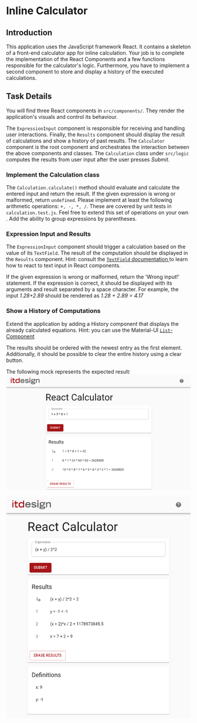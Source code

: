 # Inline Calculator

## Introduction

This application uses the JavaScript framework React. It contains a skeleton of a front-end calculator app for inline calculation. Your job is to complete the implementation of the React Components and a few functions responsible for the calculator's logic. Furthermore, you have to implement a second component to store and display a history of the executed calculations.

## Task Details
You will find three React components in `src/components/`. They render the application's visuals and control its behaviour.

The `ExpressionInput` component is responsible for receiving and handling user interactions.
Finally, the `Results` component should display the result of calculations and show a history of past results.
The `Calculator` component is the root component and orchestrates the interaction between the above components and classes.
The `Calculation` class under `src/logic` computes the results from user input after the user presses *Submit*.

### Implement the Calculation class
The `Calculation.calculate()` method should evaluate and calculate the entered input and return the result. If the given expression is wrong or malformed, return `undefined`. Please implement at least the following arithmetic operations: `+, -, *, /`. These are covered by unit tests in `calculation.test.js`. Feel free to extend this set of operations on your own . Add the ability to group expressions by parentheses.

### Expression Input and Results
The `ExpressionInput` component should trigger a calculation based on the value of its `TextField`. The result of the computation should be displayed in the `Results` component. Hint: consult the [`TextField` documentation ](https://material-ui.com/components/text-fields/#uncontrolled-vs-controlled) to learn how to react to text input in React components.

If the given expression is wrong or malformed, return the 'Wrong input!' statement.
If the expression is correct, it should be displayed with its arguments and result separated by a space character. For example, the input *1.28+2.89*  should be rendered as *1.28 + 2.89 = 4.17*

### Show a History of Computations
Extend the application by adding a History component that displays the already calculated equations.  Hint: you can use the Material-UI [`List`-Component](https://material-ui.com/components/lists/#lists)

The results should be ordered with the newest entry as the first element. Additionally, it should be possible to clear the entire history using a clear button.

The following mock represents the expected result:</br>![Mock](./historymock.png "Mock of the History feature.")


![ExtraFeatures](./extra-features.png "Calculator with more features")
